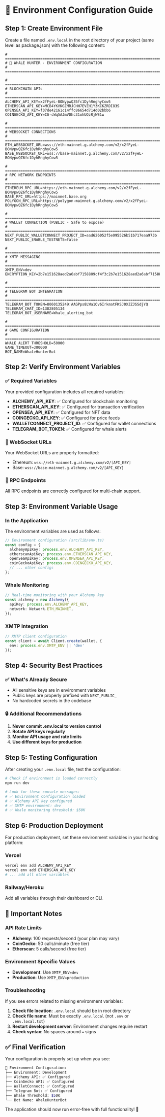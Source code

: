 # 🔧 Environment Configuration Guide

## Step 1: Create Environment File

Create a file named `.env.local` in the root directory of your project (same level as package.json) with the following content:

```env
# =============================================================================
# 🐋 WHALE HUNTER - ENVIRONMENT CONFIGURATION
# =============================================================================

# =============================================================================
# BLOCKCHAIN APIs
# =============================================================================
ALCHEMY_API_KEY=x2fFyeL-BONypwQZ6fc1DyhRnghyCow5
ETHERSCAN_API_KEY=MCB4YKVKGZMRJCHH7EVZH1Y3KCKZRDI83S
OPENSEA_API_KEY=f37de42161c14ffc86654d714d02bbb6
COINGECKO_API_KEY=CG-cWq5AJmVDhc31ohUQzRjWE1w

# =============================================================================
# WEBSOCKET CONNECTIONS  
# =============================================================================
ETH_WEBSOCKET_URL=wss://eth-mainnet.g.alchemy.com/v2/x2fFyeL-BONypwQZ6fc1DyhRnghyCow5
BASE_WEBSOCKET_URL=wss://base-mainnet.g.alchemy.com/v2/x2fFyeL-BONypwQZ6fc1DyhRnghyCow5

# =============================================================================
# RPC NETWORK ENDPOINTS
# =============================================================================
ETHEREUM_RPC_URL=https://eth-mainnet.g.alchemy.com/v2/x2fFyeL-BONypwQZ6fc1DyhRnghyCow5
BASE_RPC_URL=https://mainnet.base.org
POLYGON_RPC_URL=https://polygon-mainnet.g.alchemy.com/v2/x2fFyeL-BONypwQZ6fc1DyhRnghyCow5

# =============================================================================
# WALLET CONNECTION (PUBLIC - Safe to expose)
# =============================================================================
NEXT_PUBLIC_WALLETCONNECT_PROJECT_ID=aad626052f5e095526b51b717eaa973b
NEXT_PUBLIC_ENABLE_TESTNETS=false

# =============================================================================
# XMTP MESSAGING
# =============================================================================
XMTP_ENV=dev
ENCRYPTION_KEY=2b7e151628aed2a6abf7158809cf4f3c2b7e151628aed2a6abf7158809cf4f3c

# =============================================================================
# TELEGRAM BOT INTEGRATION
# =============================================================================
TELEGRAM_BOT_TOKEN=8060135249:AAGPps8LWa1Ov6IrkmatFKSJ0XZZJSSdjYQ
TELEGRAM_CHAT_ID=1382805134
TELEGRAM_BOT_USERNAME=Whale_alerting_bot

# =============================================================================
# GAME CONFIGURATION
# =============================================================================
WHALE_ALERT_THRESHOLD=50000
GAME_TIMEOUT=300000
BOT_NAME=WhaleHunterBot
```

## Step 2: Verify Environment Variables

### ✅ Required Variables
Your provided configuration includes all required variables:

- **ALCHEMY_API_KEY**: ✅ Configured for blockchain monitoring
- **ETHERSCAN_API_KEY**: ✅ Configured for transaction verification
- **OPENSEA_API_KEY**: ✅ Configured for NFT data
- **COINGECKO_API_KEY**: ✅ Configured for price feeds
- **WALLETCONNECT_PROJECT_ID**: ✅ Configured for wallet connections
- **TELEGRAM_BOT_TOKEN**: ✅ Configured for whale alerts

### 🔗 WebSocket URLs
Your WebSocket URLs are properly formatted:
- Ethereum: `wss://eth-mainnet.g.alchemy.com/v2/[API_KEY]`
- Base: `wss://base-mainnet.g.alchemy.com/v2/[API_KEY]`

### 📡 RPC Endpoints
All RPC endpoints are correctly configured for multi-chain support.

## Step 3: Environment Variable Usage

### In the Application
The environment variables are used as follows:

```typescript
// Environment configuration (src/lib/env.ts)
const config = {
  alchemyApiKey: process.env.ALCHEMY_API_KEY,
  etherscanApiKey: process.env.ETHERSCAN_API_KEY,
  openSeaApiKey: process.env.OPENSEA_API_KEY,
  coinGeckoApiKey: process.env.COINGECKO_API_KEY,
  // ... other configs
};
```

### Whale Monitoring
```typescript
// Real-time monitoring with your Alchemy key
const alchemy = new Alchemy({
  apiKey: process.env.ALCHEMY_API_KEY,
  network: Network.ETH_MAINNET,
});
```

### XMTP Integration
```typescript
// XMTP client configuration
const client = await Client.create(wallet, {
  env: process.env.XMTP_ENV || 'dev'
});
```

## Step 4: Security Best Practices

### ✅ What's Already Secure
- All sensitive keys are in environment variables
- Public keys are properly prefixed with `NEXT_PUBLIC_`
- No hardcoded secrets in the codebase

### 🔒 Additional Recommendations
1. **Never commit .env.local to version control**
2. **Rotate API keys regularly**
3. **Monitor API usage and rate limits**
4. **Use different keys for production**

## Step 5: Testing Configuration

After creating your `.env.local` file, test the configuration:

```bash
# Check if environment is loaded correctly
npm run dev

# Look for these console messages:
# ✅ Environment Configuration loaded
# ✅ Alchemy API key configured
# ✅ XMTP environment: dev
# ✅ Whale monitoring threshold: $50K
```

## Step 6: Production Deployment

For production deployment, set these environment variables in your hosting platform:

### Vercel
```bash
vercel env add ALCHEMY_API_KEY
vercel env add ETHERSCAN_API_KEY
# ... add all other variables
```

### Railway/Heroku
Add all variables through their dashboard or CLI.

## 🚨 Important Notes

### API Rate Limits
- **Alchemy**: 100 requests/second (your plan may vary)
- **CoinGecko**: 50 calls/minute (free tier)
- **Etherscan**: 5 calls/second (free tier)

### Environment Specific Values
- **Development**: Use `XMTP_ENV=dev`
- **Production**: Use `XMTP_ENV=production`

### Troubleshooting
If you see errors related to missing environment variables:

1. **Check file location**: `.env.local` should be in root directory
2. **Check file name**: Must be exactly `.env.local` (not `.env` or `.env.local.txt`)
3. **Restart development server**: Environment changes require restart
4. **Check syntax**: No spaces around `=` signs

## ✅ Final Verification

Your configuration is properly set up when you see:

```bash
🔧 Environment Configuration:
├── Environment: Development
├── Alchemy API: ✅ Configured  
├── CoinGecko API: ✅ Configured
├── WalletConnect: ✅ Configured
├── Telegram Bot: ✅ Configured
├── Whale Threshold: $50K
└── Bot Name: WhaleHunterBot
```

The application should now run error-free with full functionality! 🐋 